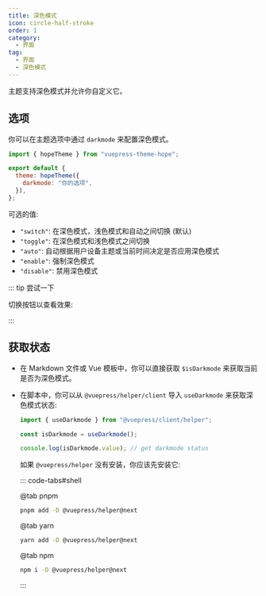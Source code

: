 ```yaml
---
title: 深色模式
icon: circle-half-stroke
order: 1
category:
  - 界面
tag:
  - 界面
  - 深色模式
---
```


主题支持深色模式并允许你自定义它。

<!-- more -->

## 选项

你可以在主题选项中通过 `darkmode` 来配置深色模式。

```js {5} title=".vuepress/config.js"
import { hopeTheme } from "vuepress-theme-hope";

export default {
  theme: hopeTheme({
    darkmode: "你的选项",
  }),
};
```

可选的值:

- `"switch"`: 在深色模式，浅色模式和自动之间切换 (默认)
- `"toggle"`: 在深色模式和浅色模式之间切换
- `"auto"`: 自动根据用户设备主题或当前时间决定是否应用深色模式
- `"enable"`: 强制深色模式
- `"disable"`: 禁用深色模式

::: tip 尝试一下

切换按钮以查看效果: <ColorModeSwitch />

:::

## 获取状态

- 在 Markdown 文件或 Vue 模板中，你可以直接获取 `$isDarkmode` 来获取当前是否为深色模式。

- 在脚本中，你可以从 `@vuepress/helper/client` 导入 `useDarkmode` 来获取深色模式状态:

  ```ts
  import { useDarkmode } from "@vuepress/client/helper";

  const isDarkmode = useDarkmode();

  console.log(isDarkmode.value); // get darkmode status
  ```

  如果 `@vuepress/helper` 没有安装，你应该先安装它:

  ::: code-tabs#shell

  @tab pnpm

  ```bash
  pnpm add -D @vuepress/helper@next
  ```

  @tab yarn

  ```bash
  yarn add -D @vuepress/helper@next
  ```

  @tab npm

  ```bash
  npm i -D @vuepress/helper@next
  ```

  :::

<script setup lang="ts">
import ColorModeSwitch from "@theme-hope/modules/outlook/components/ColorModeSwitch"
</script>
